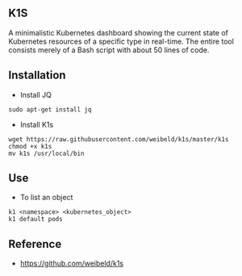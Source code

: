 ## K1S
A minimalistic Kubernetes dashboard showing the current state of Kubernetes resources of a specific type in real-time. The entire tool consists merely of a Bash script with about 50 lines of code.

## Installation
- Install JQ
```
sudo apt-get install jq
```

- Install K1s
```
wget https://raw.githubusercontent.com/weibeld/k1s/master/k1s
chmod +x k1s
mv k1s /usr/local/bin
```

## Use
- To list an object
```
k1 <namespace> <kubernetes_object>
k1 default pods
```

## Reference
- https://github.com/weibeld/k1s